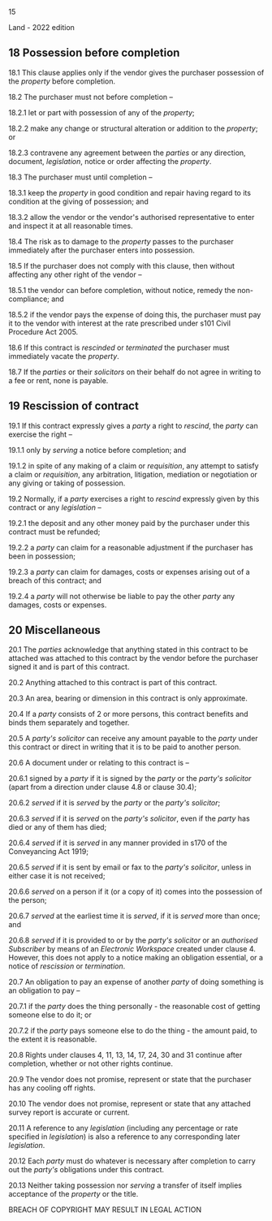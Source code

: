 15

Land - 2022 edition

## 18 Possession before completion

18.1 This clause applies only if the vendor gives the purchaser possession of the *property* before completion.

18.2 The purchaser must not before completion –

18.2.1 let or part with possession of any of the *property*;

18.2.2 make any change or structural alteration or addition to the *property*; or

18.2.3 contravene any agreement between the *parties* or any direction, document, *legislation*, notice or order affecting the *property*.

18.3 The purchaser must until completion –

18.3.1 keep the *property* in good condition and repair having regard to its condition at the giving of possession; and

18.3.2 allow the vendor or the vendor's authorised representative to enter and inspect it at all reasonable times.

18.4 The risk as to damage to the *property* passes to the purchaser immediately after the purchaser enters into possession.

18.5 If the purchaser does not comply with this clause, then without affecting any other right of the vendor –

18.5.1 the vendor can before completion, without notice, remedy the non-compliance; and

18.5.2 if the vendor pays the expense of doing this, the purchaser must pay it to the vendor with interest at the rate prescribed under s101 Civil Procedure Act 2005.

18.6 If this contract is *rescinded* or *terminated* the purchaser must immediately vacate the *property*.

18.7 If the *parties* or their *solicitors* on their behalf do not agree in writing to a fee or rent, none is payable.

## 19 Rescission of contract

19.1 If this contract expressly gives a *party* a right to *rescind*, the *party* can exercise the right –

19.1.1 only by *serving* a notice before completion; and

19.1.2 in spite of any making of a claim or *requisition*, any attempt to satisfy a claim or *requisition*, any arbitration, litigation, mediation or negotiation or any giving or taking of possession.

19.2 Normally, if a *party* exercises a right to *rescind* expressly given by this contract or any *legislation* –

19.2.1 the deposit and any other money paid by the purchaser under this contract must be refunded;

19.2.2 a *party* can claim for a reasonable adjustment if the purchaser has been in possession;

19.2.3 a *party* can claim for damages, costs or expenses arising out of a breach of this contract; and

19.2.4 a *party* will not otherwise be liable to pay the other *party* any damages, costs or expenses.

## 20 Miscellaneous

20.1 The *parties* acknowledge that anything stated in this contract to be attached was attached to this contract by the vendor before the purchaser signed it and is part of this contract.

20.2 Anything attached to this contract is part of this contract.

20.3 An area, bearing or dimension in this contract is only approximate.

20.4 If a *party* consists of 2 or more persons, this contract benefits and binds them separately and together.

20.5 A *party's solicitor* can receive any amount payable to the *party* under this contract or direct in writing that it is to be paid to another person.

20.6 A document under or relating to this contract is –

20.6.1 signed by a *party* if it is signed by the *party* or the *party's solicitor* (apart from a direction under clause 4.8 or clause 30.4);

20.6.2 *served* if it is *served* by the *party* or the *party's solicitor*;

20.6.3 *served* if it is *served* on the *party's solicitor*, even if the *party* has died or any of them has died;

20.6.4 *served* if it is *served* in any manner provided in s170 of the Conveyancing Act 1919;

20.6.5 *served* if it is sent by email or fax to the *party's solicitor*, unless in either case it is not received;

20.6.6 *served* on a person if it (or a copy of it) comes into the possession of the person;

20.6.7 *served* at the earliest time it is *served*, if it is *served* more than once; and

20.6.8 *served* if it is provided to or by the *party's solicitor* or an *authorised Subscriber* by means of an *Electronic Workspace* created under clause 4. However, this does not apply to a notice making an obligation essential, or a notice of *rescission* or *termination*.

20.7 An obligation to pay an expense of another *party* of doing something is an obligation to pay –

20.7.1 if the *party* does the thing personally - the reasonable cost of getting someone else to do it; or

20.7.2 if the *party* pays someone else to do the thing - the amount paid, to the extent it is reasonable.

20.8 Rights under clauses 4, 11, 13, 14, 17, 24, 30 and 31 continue after completion, whether or not other rights continue.

20.9 The vendor does not promise, represent or state that the purchaser has any cooling off rights.

20.10 The vendor does not promise, represent or state that any attached survey report is accurate or current.

20.11 A reference to any *legislation* (including any percentage or rate specified in *legislation*) is also a reference to any corresponding later *legislation*.

20.12 Each *party* must do whatever is necessary after completion to carry out the *party's* obligations under this contract.

20.13 Neither taking possession nor *serving* a transfer of itself implies acceptance of the *property* or the title.

BREACH OF COPYRIGHT MAY RESULT IN LEGAL ACTION